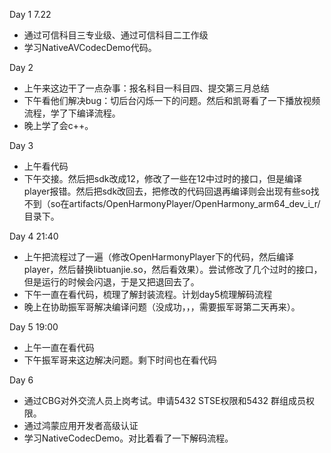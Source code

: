 Day 1 7.22
* 通过可信科目三专业级、通过可信科目二工作级
* 学习NativeAVCodecDemo代码。

Day 2
* 上午来这边干了一点杂事：报名科目一科目四、提交第三月总结
* 下午看他们解决bug：切后台闪烁一下的问题。然后和凯哥看了一下播放视频流程，学了下编译流程。
* 晚上学了会c++。

Day 3
* 上午看代码
* 下午交接。然后把sdk改成12，修改了一些在12中过时的接口，但是编译player报错。然后把sdk改回去，把修改的代码回退再编译则会出现有些so找不到（so在artifacts/OpenHarmonyPlayer/OpenHarmony_arm64_dev_i_r/目录下。

Day 4  21:40
* 上午把流程过了一遍（修改OpenHarmonyPlayer下的代码，然后编译player，然后替换libtuanjie.so，然后看效果）。尝试修改了几个过时的接口，但是运行的时候会闪退，于是又把退回去了。
* 下午一直在看代码，梳理了解封装流程。计划day5梳理解码流程
* 晚上在协助振军哥解决编译问题（没成功，，，需要振军哥第二天再来）。

Day 5   19:00
* 上午一直在看代码
* 下午振军哥来这边解决问题。剩下时间也在看代码

Day 6
* 通过CBG对外交流人员上岗考试。申请5432 STSE权限和5432 群组成员权限。
* 通过鸿蒙应用开发者高级认证
* 学习NativeCodecDemo。对比着看了一下解码流程。